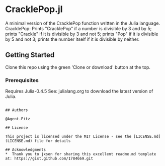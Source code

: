 # CracklePop.jl

A minimal version of the CracklePop function written in the Julia language. 
CracklePop: Prints "CracklePop" if a number is divisible by 3 and by 5;
prints "Crackle" if it is divisible by 3 and not 5; 
prints "Pop" if it is divisible by 5 and not 3; 
prints the number itself if it is divisible by neither.

## Getting Started

Clone this repo using the green 'Clone or download' button at the top.
### Prerequisites

Requires Julia-0.4.5 
See: julialang.org to download the latest version of Julia.
```

## Authors

@Agent-Fitz

## License

This project is licensed under the MIT License - see the [LICENSE.md](LICENSE.md) file for details

## Acknowledgments
*  Thank you to jxson for sharing this excellent readme.md template at: https://gist.github.com/1784669.git 
